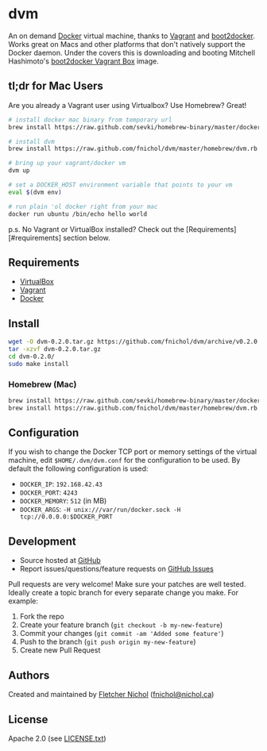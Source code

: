 # dvm

An on demand [Docker][docker] virtual machine, thanks to [Vagrant][vagrant] and [boot2docker][boot2docker]. Works great on Macs and other platforms that don't natively support the Docker daemon. Under the covers this is downloading and booting Mitchell Hashimoto's [boot2docker Vagrant Box][boot2docker_vagrant_box] image.

## <a name="mac-tl-dr"></a> tl;dr for Mac Users

Are you already a Vagrant user using Virtualbox? Use Homebrew? Great!

```sh
# install docker mac binary from temporary url
brew install https://raw.github.com/sevki/homebrew-binary/master/docker.rb

# install dvm
brew install https://raw.github.com/fnichol/dvm/master/homebrew/dvm.rb

# bring up your vagrant/docker vm
dvm up

# set a DOCKER_HOST environment variable that points to your vm
eval $(dvm env)

# run plain 'ol docker right from your mac
docker run ubuntu /bin/echo hello world
```

p.s. No Vagrant or VirtualBox installed? Check out the [Requirements][#requirements] section below.

## <a name="requirements"></a> Requirements

* [VirtualBox][virtualbox_dl]
* [Vagrant][vagrant_dl]
* [Docker][docker_dl]

## <a name="install"></a> Install

```sh
wget -O dvm-0.2.0.tar.gz https://github.com/fnichol/dvm/archive/v0.2.0.tar.gz
tar -xzvf dvm-0.2.0.tar.gz
cd dvm-0.2.0/
sudo make install
```

### <a name="intsall-homebrew"></a> Homebrew (Mac)

```sh
brew install https://raw.github.com/sevki/homebrew-binary/master/docker.rb
brew install https://raw.github.com/fnichol/dvm/master/homebrew/dvm.rb
```

## <a name="configuration"></a> Configuration

If you wish to change the Docker TCP port or memory settings of the virtual machine, edit `$HOME/.dvm/dvm.conf` for the configuration to be used. By default the following configuration is used:

* `DOCKER_IP`: `192.168.42.43`
* `DOCKER_PORT`: `4243`
* `DOCKER_MEMORY`: `512` (in MB)
* `DOCKER_ARGS`: `-H unix:///var/run/docker.sock -H tcp://0.0.0.0:$DOCKER_PORT`

## <a name="development"></a> Development

* Source hosted at [GitHub][repo]
* Report issues/questions/feature requests on [GitHub Issues][issues]

Pull requests are very welcome! Make sure your patches are well tested.
Ideally create a topic branch for every separate change you make. For
example:

1. Fork the repo
2. Create your feature branch (`git checkout -b my-new-feature`)
3. Commit your changes (`git commit -am 'Added some feature'`)
4. Push to the branch (`git push origin my-new-feature`)
5. Create new Pull Request

## <a name="authors"></a> Authors

Created and maintained by [Fletcher Nichol][fnichol] (<fnichol@nichol.ca>)

## <a name="license"></a> License

Apache 2.0 (see [LICENSE.txt][license])

[license]:      https://github.com/fnichol/dvm/blob/master/LICENSE.txt
[fnichol]:      https://github.com/fnichol
[repo]:         https://github.com/fnichol/dvm
[issues]:       https://github.com/fnichol/dvm/issues

[docker]:         http://www.docker.io/
[docker_dl]:      http://docs.docker.io/en/latest/installation/
[vagrant]:        http://www.vagrantup.com/
[vagrant_dl]:     http://www.vagrantup.com/downloads.html
[virtualbox_dl]:  https://www.virtualbox.org/wiki/Downloads
[boot2docker]:    https://github.com/steeve/boot2docker
[boot2docker_vagrant_box]: https://github.com/mitchellh/boot2docker-vagrant-box
